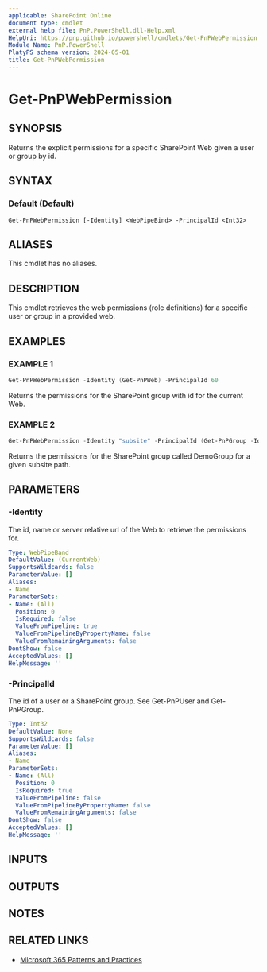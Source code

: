 ```yaml
---
applicable: SharePoint Online
document type: cmdlet
external help file: PnP.PowerShell.dll-Help.xml
HelpUri: https://pnp.github.io/powershell/cmdlets/Get-PnPWebPermission.html
Module Name: PnP.PowerShell
PlatyPS schema version: 2024-05-01
title: Get-PnPWebPermission
---
```


# Get-PnPWebPermission

## SYNOPSIS

Returns the explicit permissions for a specific SharePoint Web given a user or group by id.

## SYNTAX

### Default (Default)

```
Get-PnPWebPermission [-Identity] <WebPipeBind> -PrincipalId <Int32>
```

## ALIASES

This cmdlet has no aliases.

## DESCRIPTION

This cmdlet retrieves the web permissions (role definitions) for a specific user or group in a provided web.

## EXAMPLES

### EXAMPLE 1

```powershell
Get-PnPWebPermission -Identity (Get-PnPWeb) -PrincipalId 60
```

Returns the permissions for the SharePoint group with id for the current Web.

### EXAMPLE 2

```powershell
Get-PnPWebPermission -Identity "subsite" -PrincipalId (Get-PnPGroup -Identity DemoGroup).Id
```

Returns the permissions for the SharePoint group called DemoGroup for a given subsite path.

## PARAMETERS

### -Identity

The id, name or server relative url of the Web to retrieve the permissions for.

```yaml
Type: WebPipeBand
DefaultValue: (CurrentWeb)
SupportsWildcards: false
ParameterValue: []
Aliases:
- Name
ParameterSets:
- Name: (All)
  Position: 0
  IsRequired: false
  ValueFromPipeline: true
  ValueFromPipelineByPropertyName: false
  ValueFromRemainingArguments: false
DontShow: false
AcceptedValues: []
HelpMessage: ''
```

### -PrincipalId

The id of a user or a SharePoint group. See Get-PnPUser and Get-PnPGroup.

```yaml
Type: Int32
DefaultValue: None
SupportsWildcards: false
ParameterValue: []
Aliases:
- Name
ParameterSets:
- Name: (All)
  Position: 0
  IsRequired: true
  ValueFromPipeline: false
  ValueFromPipelineByPropertyName: false
  ValueFromRemainingArguments: false
DontShow: false
AcceptedValues: []
HelpMessage: ''
```

## INPUTS

## OUTPUTS

## NOTES

## RELATED LINKS

- [Microsoft 365 Patterns and Practices](https://aka.ms/m365pnp)
